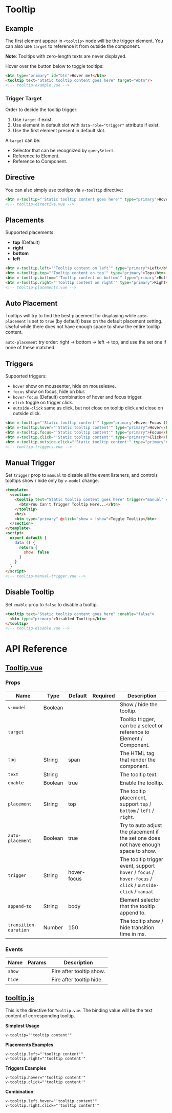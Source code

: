 # Tooltip

## Example

The first element appear in `<tooltip>` node will be the trigger element. You can also use `target` to reference it from outside the component.

**Note**: Tooltips with zero-length texts are never displayed.

Hover over the button below to toggle tooltips:

```html
<btn type="primary" id="btn">Hover me!</btn>
<tooltip text="Static tooltip content goes here" target="#btn"/>
<!-- tooltip-example.vue -->
```

### Trigger Target

Order to decide the tooltip trigger:

1. Use `target` if exist.
2. Use element in default slot with `data-role="trigger"` attribute if exist.
3. Use the first element present in default slot.

A `target` can be:

* Selector that can be recognized by `querySelect`.
* Reference to Element.
* Reference to Component.

## Directive

You can also simply use tooltips via `v-tooltip` directive:

```html
<btn v-tooltip="'Static tooltip content goes here'" type="primary">Hover me!</btn>
<!-- tooltip-directive.vue -->
```

## Placements

Supported placements:

* **top** (Default)
* **right**
* **bottom**
* **left**

```html
<btn v-tooltip.left="'Tooltip content on left'" type="primary">Left</btn>
<btn v-tooltip.top="'Tooltip content on top'" type="primary">Top</btn>
<btn v-tooltip.bottom="'Tooltip content on bottom'" type="primary">Bottom</btn>
<btn v-tooltip.right="'Tooltip content on right'" type="primary">Right</btn>
<!-- tooltip-placements.vue -->
```

## Auto Placement

Tooltips will try to find the best placement for displaying while `auto-placement` is set to `true` (by default) base on the default placement setting. Useful while there does not have enough space to show the entire tooltip content.

`auto-placement` try order: right -> bottom -> left -> top, and use the set one if none of these matched.

## Triggers

Supported triggers:

* `hover` show on mouseenter, hide on mouseleave.
* `focus` show on focus, hide on blur.
* `hover-focus` (Default) combination of hover and focus trigger.
* `click` toggle on trigger click.
* `outside-click` same as click, but not close on tooltip click and close on outside click.

```html
<btn v-tooltip="'Static tooltip content'" type="primary">Hover-Focus (Default)</btn>
<btn v-tooltip.hover="'Static tooltip content'" type="primary">Hover</btn>
<btn v-tooltip.focus="'Static tooltip content'" type="primary">Focus</btn>
<btn v-tooltip.click="'Static tooltip content'" type="primary">Click</btn>
<btn v-tooltip.outside-click="'Static tooltip content'" type="primary">Outside-Click</btn>
<!-- tooltip-triggers.vue -->
```

## Manual Trigger

Set `trigger` prop to `manual` to disable all the event listeners, and controls tooltips show / hide only by `v-model` change.

```html
<template>
  <section>
    <tooltip text="Static tooltip content goes here" trigger="manual" v-model="show">
      <btn>You Can't Trigger Tooltip Here...</btn>
    </tooltip>
    <hr/>
    <btn type="primary" @click="show = !show">Toggle Tooltip</btn>
  </section>
</template>
<script>
  export default {
    data () {
      return {
        show: false
      }
    }
  }
</script>
<!-- tooltip-manual-trigger.vue -->
```

## Disable Tooltip

Set `enable` prop to `false` to disable a tooltip.

```html
<tooltip text="Static tooltip content goes here" :enable="false">
  <btn type="primary">Disabled Tooltip</btn>
</tooltip>
<!-- tooltip-disable.vue -->
```

# API Reference

## [Tooltip.vue](https://github.com/wxsms/uiv/tree/master/src/components/tooltip/Tooltip.vue)

### Props

Name                  | Type       | Default       | Required | Description
----------------      | ---------- | --------      | -------- | -----------------------
`v-model`             | Boolean    |               |          | Show / hide the tooltip.
`target`              |            |               |          | Tooltip trigger, can be a select or reference to Element / Component.
`tag`                 | String     | span          |          | The HTML tag that render the component.
`text`                | String     |               |          | The tooltip text.
`enable`              | Boolean    | true          |          | Enable the tooltip.
`placement`           | String     | top           |          | The tooltip placement, support `top` / `bottom` / `left` / `right`.
`auto-placement`      | Boolean    | true          |          | Try to auto adjust the placement if the set one does not have enough space to show.
`trigger`             | String     | hover-focus   |          | The tooltip trigger event, support `hover` / `focus` / `hover-focus` / `click` / `outside-click` / `manual`
`append-to`           | String     | body          |          | Element selector that the tooltip append to.
`transition-duration` | Number     | 150           |          | The tooltip show / hide transition time in ms.

### Events

Name        | Params | Description
----------- | ------ | ---------------
`show`      |        | Fire after tooltip show.
`hide`      |        | Fire after tooltip hide.

## [tooltip.js](https://github.com/wxsms/uiv/tree/master/src/directives/tooltip/tooltip.js)

This is the directive for `Tooltip.vue`. The binding value will be the text content of corresponding tooltip.

**Simplest Usage**

```
v-tooltip="'tooltip content'"
```

**Placements Examples**

```
v-tooltip.left="'tooltip content'"
v-tooltip.right="'tooltip content'"
```

**Triggers Examples**

```
v-tooltip.hover="'tooltip content'"
v-tooltip.click="'tooltip content'"
```

**Combination**

```
v-tooltip.left.hover="'tooltip content'"
v-tooltip.right.click="'tooltip content'"
```
